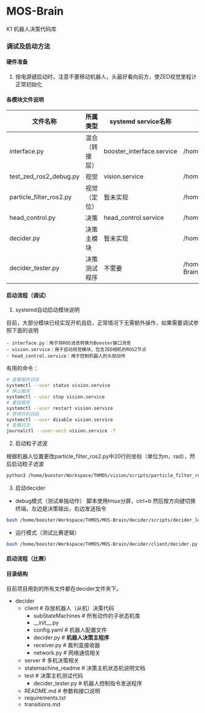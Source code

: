 # MOS-Brain

K1 机器人决策代码库

### 调试及启动方法

#### 硬件准备

1. 按电源键启动时，注意不要移动机器人，头最好看向前方，使ZED视觉里程计正常初始化

#### 各模块文件说明

| 文件名称                | 所属类型       | systemd service名称       | 位置                                                         |
| ----------------------- | -------------- | ------------------------- | ------------------------------------------------------------ |
| interface.py            | 混合（转接层） | booster_interface.service | /home/booster/Workspace/THMOS/interface-booster/interface.py |
| test_zed_ros2_debug.py  | 视觉           | vision.service            | /home/booster/Workspace/THMOS/vision/scripts/test_zed_ros2_debug.py |
| particle_filter_ros2.py | 视觉（定位）   | 暂未实现                  | /home/booster/Workspace/THMOS/vision/scripts/particle_filter_ros2.py |
| head_control.py         | 决策           | head_control.service      | /home/booster/Workspace/THMOS/head-control/head_control.py   |
| decider.py              | 决策主模块     | 暂未实现                  | /home/booster/Workspace/THMOS/MOS-Brain/decider/client/decider.py |
| decider_tester.py       | 决策测试程序   | 不需要                 | /home/booster/Workspace/THMOS/MOS-Brain/decider/test/decider_tester.py |


#### 启动流程（调试）

1. systemd自动启动模块说明

目前，大部分模块已经实现开机自启，正常情况下无需额外操作，如果需要调试参照下面的说明

    - interface.py：用于将ROS消息转换为Booster接口消息
    - vision.service：用于启动视觉模块，包含ZED相机的ROS2节点
    - head_control.service：用于控制机器人的头部动作

有用的命令：
```sh
# 查看服务状态
systemctl --user status vision.service
# 停止服务
systemctl --user stop vision.service
# 重启服务
systemctl --user restart vision.service
# 禁用开机自启
systemctl --user disable vision.service
# 查看日志
journalctl --user-unit vision.service -f
```

2. 启动粒子滤波

根据机器人位置更改particle_filter_ros2.py中20行的坐标（单位为m，rad），然后启动粒子滤波
```sh
python3 /home/booster/Workspace/THMOS/vision/scripts/particle_filter_ros2.py
```

3. 启动decider

- debug模式（测试单独动作）
脚本使用tmux分屏，ctrl+b 然后按方向键切换终端，左边是决策输出，右边发送指令
```sh
bash /home/booster/Workspace/THMOS/MOS-Brain/decider/scripts/decider_local_test.sh
```

- 运行模式（测试比赛逻辑）
```sh
bash /home/booster/Workspace/THMOS/MOS-Brain/decider/client/decider.py
```


#### 启动流程（比赛）


#### 目录结构

目前项目用到的所有文件都在decider文件夹下。

- decider
  - client # 存放机器人（从机）决策代码
    - subStateMachines # 所有动作的子状态机类
    - \_\_init\_\_.py
    - config.yaml # 机器人配置文件
    - decider.py # **机器人决策主程序**
    - receiver.py # 裁判盒接收器
    - network.py # 网络通信相关
  - server # 多机决策相关
  - statemachine_readme # 决策主机状态机说明文档
  - test # 决策主机测试代码
    - decider_tester.py # 机器人控制指令发送程序
  - README.md # 参数和接口说明
  - requirements.txt
  - transitions.md
